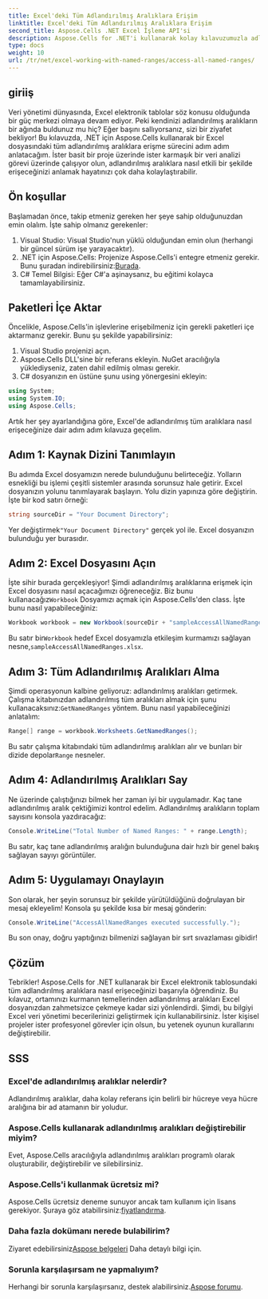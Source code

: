 ```yaml
---
title: Excel'deki Tüm Adlandırılmış Aralıklara Erişim
linktitle: Excel'deki Tüm Adlandırılmış Aralıklara Erişim
second_title: Aspose.Cells .NET Excel İşleme API'si
description: Aspose.Cells for .NET'i kullanarak kolay kılavuzumuzla adlandırılmış aralıklara erişerek Excel'in gücünü açığa çıkarın. Veri yönetimi için mükemmeldir.
type: docs
weight: 10
url: /tr/net/excel-working-with-named-ranges/access-all-named-ranges/
---
```

## giriiş
Veri yönetimi dünyasında, Excel elektronik tablolar söz konusu olduğunda bir güç merkezi olmaya devam ediyor. Peki kendinizi adlandırılmış aralıkların bir ağında buldunuz mu hiç? Eğer başını sallıyorsanız, sizi bir ziyafet bekliyor! Bu kılavuzda, .NET için Aspose.Cells kullanarak bir Excel dosyasındaki tüm adlandırılmış aralıklara erişme sürecini adım adım anlatacağım. İster basit bir proje üzerinde ister karmaşık bir veri analizi görevi üzerinde çalışıyor olun, adlandırılmış aralıklara nasıl etkili bir şekilde erişeceğinizi anlamak hayatınızı çok daha kolaylaştırabilir.
## Ön koşullar
Başlamadan önce, takip etmeniz gereken her şeye sahip olduğunuzdan emin olalım. İşte sahip olmanız gerekenler:
1. Visual Studio: Visual Studio'nun yüklü olduğundan emin olun (herhangi bir güncel sürüm işe yarayacaktır).
2.  .NET için Aspose.Cells: Projenize Aspose.Cells'i entegre etmeniz gerekir. Bunu şuradan indirebilirsiniz:[Burada](https://releases.aspose.com/cells/net/).
3. C# Temel Bilgisi: Eğer C#'a aşinaysanız, bu eğitimi kolayca tamamlayabilirsiniz.
## Paketleri İçe Aktar
Öncelikle, Aspose.Cells'in işlevlerine erişebilmeniz için gerekli paketleri içe aktarmanız gerekir. Bunu şu şekilde yapabilirsiniz:
1. Visual Studio projenizi açın.
2. Aspose.Cells DLL'sine bir referans ekleyin. NuGet aracılığıyla yüklediyseniz, zaten dahil edilmiş olması gerekir.
3. C# dosyanızın en üstüne şunu using yönergesini ekleyin:
```csharp
using System;
using System.IO;
using Aspose.Cells;
```
Artık her şey ayarlandığına göre, Excel'de adlandırılmış tüm aralıklara nasıl erişeceğinize dair adım adım kılavuza geçelim.
## Adım 1: Kaynak Dizini Tanımlayın
Bu adımda Excel dosyamızın nerede bulunduğunu belirteceğiz. Yolların esnekliği bu işlemi çeşitli sistemler arasında sorunsuz hale getirir.
Excel dosyanızın yolunu tanımlayarak başlayın. Yolu dizin yapınıza göre değiştirin. İşte bir kod satırı örneği:
```csharp
string sourceDir = "Your Document Directory";
```
 Yer değiştirmek`"Your Document Directory"` gerçek yol ile. Excel dosyanızın bulunduğu yer burasıdır.
## Adım 2: Excel Dosyasını Açın
İşte sihir burada gerçekleşiyor! Şimdi adlandırılmış aralıklarına erişmek için Excel dosyasını nasıl açacağımızı öğreneceğiz.
 Biz bunu kullanacağız`Workbook` Dosyamızı açmak için Aspose.Cells'den class. İşte bunu nasıl yapabileceğiniz:
```csharp
Workbook workbook = new Workbook(sourceDir + "sampleAccessAllNamedRanges.xlsx");
```
Bu satır bir`Workbook` hedef Excel dosyamızla etkileşim kurmamızı sağlayan nesne,`sampleAccessAllNamedRanges.xlsx`. 
## Adım 3: Tüm Adlandırılmış Aralıkları Alma
Şimdi operasyonun kalbine geliyoruz: adlandırılmış aralıkları getirmek.
 Çalışma kitabınızdan adlandırılmış tüm aralıkları almak için şunu kullanacaksınız:`GetNamedRanges` yöntem. Bunu nasıl yapabileceğinizi anlatalım:
```csharp
Range[] range = workbook.Worksheets.GetNamedRanges();
```
 Bu satır çalışma kitabındaki tüm adlandırılmış aralıkları alır ve bunları bir dizide depolar`Range` nesneler. 
## Adım 4: Adlandırılmış Aralıkları Say
Ne üzerinde çalıştığınızı bilmek her zaman iyi bir uygulamadır. Kaç tane adlandırılmış aralık çektiğimizi kontrol edelim.
Adlandırılmış aralıkların toplam sayısını konsola yazdıracağız:
```csharp
Console.WriteLine("Total Number of Named Ranges: " + range.Length);
```
Bu satır, kaç tane adlandırılmış aralığın bulunduğuna dair hızlı bir genel bakış sağlayan sayıyı görüntüler.
## Adım 5: Uygulamayı Onaylayın
Son olarak, her şeyin sorunsuz bir şekilde yürütüldüğünü doğrulayan bir mesaj ekleyelim!
Konsola şu şekilde kısa bir mesaj gönderin:
```csharp
Console.WriteLine("AccessAllNamedRanges executed successfully.");
```
Bu son onay, doğru yaptığınızı bilmenizi sağlayan bir sırt sıvazlaması gibidir!
## Çözüm
Tebrikler! Aspose.Cells for .NET kullanarak bir Excel elektronik tablosundaki tüm adlandırılmış aralıklara nasıl erişeceğinizi başarıyla öğrendiniz. Bu kılavuz, ortamınızı kurmanın temellerinden adlandırılmış aralıkları Excel dosyanızdan zahmetsizce çekmeye kadar sizi yönlendirdi. Şimdi, bu bilgiyi Excel veri yönetimi becerilerinizi geliştirmek için kullanabilirsiniz. İster kişisel projeler ister profesyonel görevler için olsun, bu yetenek oyunun kurallarını değiştirebilir.
## SSS
### Excel'de adlandırılmış aralıklar nelerdir?
Adlandırılmış aralıklar, daha kolay referans için belirli bir hücreye veya hücre aralığına bir ad atamanın bir yoludur.
### Aspose.Cells kullanarak adlandırılmış aralıkları değiştirebilir miyim?
Evet, Aspose.Cells aracılığıyla adlandırılmış aralıkları programlı olarak oluşturabilir, değiştirebilir ve silebilirsiniz.
### Aspose.Cells'i kullanmak ücretsiz mi?
 Aspose.Cells ücretsiz deneme sunuyor ancak tam kullanım için lisans gerekiyor. Şuraya göz atabilirsiniz:[fiyatlandırma](https://purchase.aspose.com/buy).
### Daha fazla dokümanı nerede bulabilirim?
 Ziyaret edebilirsiniz[Aspose belgeleri](https://reference.aspose.com/cells/net/) Daha detaylı bilgi için.
### Sorunla karşılaşırsam ne yapmalıyım?
 Herhangi bir sorunla karşılaşırsanız, destek alabilirsiniz.[Aspose forumu](https://forum.aspose.com/c/cells/9).